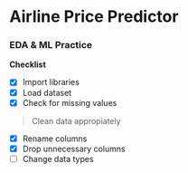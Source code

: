 # Airline Price Predictor

### EDA & ML Practice

**Checklist**

-   [x] Import libraries
-   [x] Load dataset
-   [x] Check for missing values

> Clean data appropiately

-   [x] Rename columns
-   [x] Drop unnecessary columns
-   [ ] Change data types
